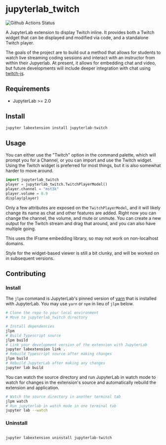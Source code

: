 # jupyterlab_twitch

![Github Actions Status](https://github.com/data-exp-lab/jupyterlab_twitch/workflows/Build/badge.svg)

A JupyterLab extension to display Twitch inline.  It provides both a Twitch widget that can be displayed and modified via code, and a standalone Twitch player.

The goals of the project are to build out a method that allows for students to watch live streaming coding sessions and interact with an instructor from within their Jupyerlab.  At present, it allows for embedding chat and video, but future developments will include deeper integration with chat using [twitch-js](https://github.com/twitch-js/twitch-js/).

## Requirements

* JupyterLab >= 2.0

## Install

```bash
jupyter labextension install jupyterlab-twitch
```

## Usage

You can either use the "Twitch" option in the command palette, which will prompt you for a Channel, or you can import and use the Twitch widget.  Using the Twitch widget is preferred for most things, but it is also somewhat harder to move around.

```python
import jupyterlab_twitch
player = jupyterlab_twitch.TwitchPlayerModel()
player.channel = "mst3k"
player.volume = 0.9
display(player)
```

Only a few attributes are exposed on the `TwitchPlayerModel`, and it will likely change its name as chat and other features are added.  Right now you can change the channel, the volume, and mute or unmute.  You can create a new output for the Twitch stream and drag that around, and you can also have multiple going.

This uses the IFrame embedding library, so may not work on non-localhost domains.

Style for the widget-based viewer is still a bit clunky, and will be worked on in subsequent versions.

## Contributing

### Install

The `jlpm` command is JupyterLab's pinned version of
[yarn](https://yarnpkg.com/) that is installed with JupyterLab. You may use
`yarn` or `npm` in lieu of `jlpm` below.

```bash
# Clone the repo to your local environment
# Move to jupyterlab_twitch directory

# Install dependencies
jlpm
# Build Typescript source
jlpm build
# Link your development version of the extension with JupyterLab
jupyter labextension link .
# Rebuild Typescript source after making changes
jlpm build
# Rebuild JupyterLab after making any changes
jupyter lab build
```

You can watch the source directory and run JupyterLab in watch mode to watch for changes in the extension's source and automatically rebuild the extension and application.

```bash
# Watch the source directory in another terminal tab
jlpm watch
# Run jupyterlab in watch mode in one terminal tab
jupyter lab --watch
```

### Uninstall

```bash

jupyter labextension uninstall jupyterlab-twitch
```
